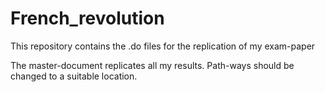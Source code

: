# French_revolution
This repository contains the .do files for the replication of my exam-paper

The master-document replicates all my results. Path-ways should be changed to a suitable location.
